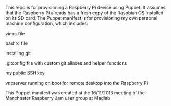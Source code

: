 This repo is for provisioning a Raspberry Pi device using Puppet. It assumes that the Raspberry Pi already has a fresh copy of the Raspbian OS installed on its SD card. The Puppet manifest is for provisioning my own personal machine configuration, which includes:

vimrc file

bashrc file

installing git

.gitconfig file with custom git aliases and helper functions

my public SSH key

vncserver running on boot for remote desktop into the Raspberry Pi


This Puppet manifest was created at the 16/11/2013 meeting of the Manchester Raspberry Jam user group at Madlab

